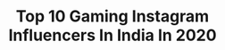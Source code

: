 ---
title: Top 10 Gaming Instagram Influencers In India In 2020
description: >-
  Find top gaming Instagram influencers in India in 2020. Most popular hashtags: #pubg #pubgmobile #pubgmobileindia #pubgmobileindonesia.
platform: Instagram
profiles:
  - username: "instantbollywoodmemes"
    fullname: >-
      INSTANT BOLLYWOOD MEMES
    location: "India"
    followers: 97540
    engagement: 1157
    commentsToLikes: 0.018542
    id: ck15uv9tjooa90i19vx4v6ymm
    verified: false
    hashtags: "#ramayana, #ludo"
  - username: "neeraj_nsm"
    fullname: >-
      Neeraj
    location: "India"
    followers: 6459
    engagement: 8282
    commentsToLikes: 0.022161
    id: ck0twf51sf3ix0i19szu79yih
    verified: false
    hashtags: "#pubgepicmemes, #pubg, #pubgproclips, #pubgmoments"
  - username: "krantigaming"
    fullname: >-
      KRANTI Gaming
    location: "India"
    followers: 7451
    engagement: 3284
    commentsToLikes: 0.009918
    id: ck8t81ea2ir7a0j78n7rb2btl
    verified: false
    hashtags: "#pubgmontaj, #pubgmobileindo, #pubgmobilexbape, #krantigaming"
  - username: "bhavesh_roxx"
    fullname: >-
      Bhavesh Balchandani
    location: "India"
    followers: 458461
    engagement: 519
    commentsToLikes: 0.006806
    id: ck0tzjwc0qk6t0i19jub13z6e
    verified: true
    hashtags: "#merrychristmas, #bhavneet, #besafe, #wewillrockyou"
  - username: "thugappa"
    fullname: >-
      Thugappa™
    location: "India"
    followers: 64583
    engagement: 1256
    commentsToLikes: 0.010370
    id: ck14k36umni7r0i1937ez0l93
    verified: false
    hashtags: "#thugappa, #blaster, #dankmemes, #thalapathy"
  - username: "razeii_gaming"
    fullname: >-
      Razeii  رازيّ
    location: "India"
    followers: 19662
    engagement: 2395
    commentsToLikes: 0.005008
    id: ck13bohrfwed30i1927um58fc
    verified: false
    hashtags: "#cricket, #cricketmatch, #playerunknownsbattlegrounds, #lovecricket"
  - username: "anime_gaming_zone"
    fullname: >-
      Anime_Gaming_Zone
    location: "India"
    followers: 77347
    engagement: 522
    commentsToLikes: 0.026547
    id: ck8td5hwm1yr60j78rgf90mik
    verified: false
    hashtags: ""
  - username: "neonman01"
    fullname: >-
      Aayush Parmar (Neon Man)
    location: "India"
    followers: 42429
    engagement: 1485
    commentsToLikes: 0.029182
    id: ck8td556i1x2k0j78skyhrwiq
    verified: false
    hashtags: "#instamood, #roastingguru, #gamingguru, #candid"
  - username: "missmotoholic"
    fullname: >-
      Jyôthishŕee Göwđa
    location: "India"
    followers: 18285
    engagement: 770
    commentsToLikes: 0.057153
    id: ck0w4chjexwfa0i19vqoxq2uh
    verified: false
    hashtags: "#bikers, #lifestyleam, #kawasaki, #tiktok"
  - username: "mysterious_yt_"
    fullname: >-
      Shazia Ayub(Mysterious YT)
    location: "India"
    followers: 18619
    engagement: 1652
    commentsToLikes: 0.022698
    id: ck0twf648f3o00i193gpla8ft
    verified: false
    hashtags: "#mysterious, #gaming, #gamers, #mysteriousfam"
---